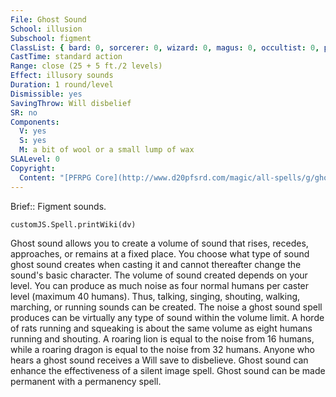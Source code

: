 ```yaml
---
File: Ghost Sound
School: illusion
Subschool: figment
ClassList: { bard: 0, sorcerer: 0, wizard: 0, magus: 0, occultist: 0, psychic: 0, mesmerist: 0, medium: 0 }
CastTime: standard action
Range: close (25 + 5 ft./2 levels)
Effect: illusory sounds
Duration: 1 round/level
Dismissible: yes
SavingThrow: Will disbelief
SR: no
Components:
  V: yes
  S: yes
  M: a bit of wool or a small lump of wax
SLALevel: 0
Copyright:
  Content: "[PFRPG Core](http://www.d20pfsrd.com/magic/all-spells/g/ghost-sound)"
---
```

Brief:: Figment sounds.

```dataviewjs
customJS.Spell.printWiki(dv)
```

Ghost sound allows you to create a volume of sound that rises, recedes, approaches, or remains at a fixed place. You choose what type of sound ghost sound creates when casting it and cannot thereafter change the sound's basic character.  The volume of sound created depends on your level. You can produce as much noise as four normal humans per caster level (maximum 40 humans). Thus, talking, singing, shouting, walking, marching, or running sounds can be created. The noise a ghost sound spell produces can be virtually any type of sound within the volume limit. A horde of rats running and squeaking is about the same volume as eight humans running and shouting. A roaring lion is equal to the noise from 16 humans, while a roaring dragon is equal to the noise from 32 humans. Anyone who hears a ghost sound receives a Will save to disbelieve.  Ghost sound can enhance the effectiveness of a silent image spell.  Ghost sound can be made permanent with a permanency spell.

